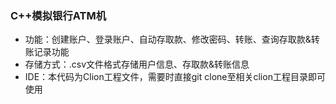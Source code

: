 ### C++模拟银行ATM机

* 功能：创建账户、登录账户、自动存取款、修改密码、转账、查询存取款&转账记录功能
* 存储方式：.csv文件格式存储用户信息、存取款&转账信息
* IDE：本代码为Clion工程文件，需要时直接git clone至相关clion工程目录即可使用